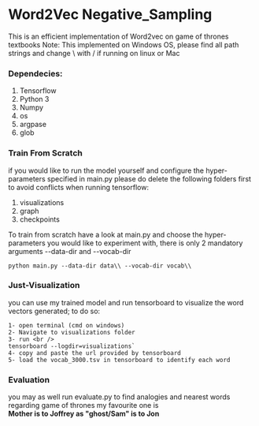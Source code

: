 # Word2Vec Negative_Sampling

This is an efficient implementation of Word2vec on game of thrones textbooks
Note: This implemented on Windows OS, please find all path strings and change \\ with / if running on linux or Mac

### Dependecies:
1. Tensorflow
2. Python 3
3. Numpy
4. os
5. argpase
6. glob



### Train From Scratch
if you would like to run the model yourself and configure the hyper-parameters specified in main.py please do delete the following folders first to avoid conflicts when running tensorflow:
1. visualizations
2. graph
3. checkpoints

To train from scratch have a look at main.py and choose the hyper-parameters you would like to experiment with, there is only 2 mandatory arguments --data-dir and --vocab-dir
```
python main.py --data-dir data\\ --vocab-dir vocab\\
```

### Just-Visualization
you can use my trained model and run tensorboard to visualize the word vectors generated; to do so:

```
1- open terminal (cmd on windows) 
2- Navigate to visualizations folder
3- run <br />
tensorboard --logdir=visualizations`
4- copy and paste the url provided by tensorboard
5- load the vocab_3000.tsv in tensorboard to identify each word

```

### Evaluation
you may as well run evaluate.py to find analogies and nearest words regarding game of thrones
my favourite one is <br />
**Mother is to Joffrey as "ghost/Sam" is to Jon**

